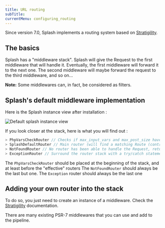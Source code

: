 ```yaml
---
title: URL routing
subTitle: 
currentMenu: configuring_routing
---
```


Since version 7.0, Splash implements a routing system based on [Stratigility](https://github.com/laminas/laminas-stratigility).

The basics
----------

Splash has a "middleware stack". Splash will give the Request to the first middleware that will handle it.
Eventually, the first middleware will forward it to the next one. The second middleware will maybe
forward the request to the third middleware, and so on...

**Note:** Some middlewares can, in fact, be considered as filters.

Splash's default middleware implementation
-------------------------------------------
Here is the Splash instance view after installation :

![Default splash instance view](../images/splash_instance.png)

If you look closer at the stack, here is what you will find out :

```php
> PhpVarsCheckRouter // Checks if max_input_vars and max_post_size have not been exceeded
> SplashDefaultRouter // Main router (will find a matching Route (controller / actions), and return the HTML
> NotFoundRouter // No router has been able to handle the Request, return a 404 response
> ExceptionRouter // Surround the router stack with a try/catch statement, and handle Exceptions display
```

The `PhpVarsCheckRouter` should be placed at the beginning of the stack, and at least before the "effective" routers
The `NotFoundRouter` should always be the last but one.
The `Exception` router should always be the last one

Adding your own router into the stack
-------------------------------------

To do so, you just need to create an instance of a middleware. Check the [Stratigility](https://github.com/laminas/laminas-stratigility) documentation.

There are many existing PSR-7 middlewares that you can use and add to the pipeline.
